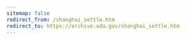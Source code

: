 ```yaml
---
sitemap: false 
redirect_from: /shanghai_settle.htm 
redirect_to: https://archive.ada.gov/shanghai_settle.htm 
---
```

